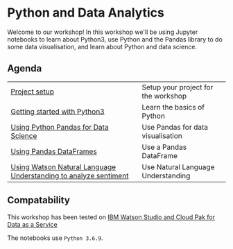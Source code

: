 # Python and Data Analytics

Welcome to our workshop! In this workshop we'll be using Jupyter notebooks to learn about Python3, use Python and the Pandas library to do some data visualisation, and learn about Python and data science.

## Agenda

|   |   |
| - | - |
| [Project setup](project-setup/README.md) | Setup your project for the workshop |
| [Getting started with Python3](python3/README.md) | Learn the basics of Python |
| [Using Python Pandas for Data Science](python-pandas/README.md) | Use Pandas for data visualisation |
| [Using Pandas DataFrames](work-with-dataframe/README.md) | Use a Pandas DataFrame |
| [Using Watson Natural Language Understanding to analyze sentiment](natural-language-understanding/README.md) | Use Natural Language Understanding |

## Compatability

This workshop has been tested on [IBM Watson Studio and Cloud Pak for Data as a Service](https://dataplatform.cloud.ibm.com)

The notebooks use `Python 3.6.9`.
